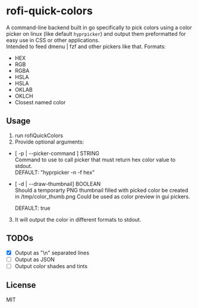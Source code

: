 # rofi-quick-colors

A command-line backend built in go specifically to pick colors using a color picker on linux (like default `hyprpicker`) and output them preformatted for easy use in CSS or other applications.  
Intended to feed dmenu | fzf and other pickers like that.
Formats:

- HEX
- RGB
- RGBA
- HSLA
- HSLA
- OKLAB
- OKLCH
- Closest named color

## Usage

1. run rofiQuickColors
2. Provide optional arguments:

- [ -p | --picker-command ] STRING  
  Command to use to call picker that must return hex color value to stdout.  
  DEFAULT: "hyprpicker -n -f hex"

- [ -d | --draw-thumbnail] BOOLEAN  
  Should a temporarty PNG thumbnail filled with picked color be created in /tmp/color_thumb.png
  Could be used as color preview in gui pickers.

  DEFAULT: true

3. It will output the color in different formats to stdout.

## TODOs

- [x] Output as "\n" separated lines
- [ ] Output as JSON
- [ ] Output color shades and tints

## License

MIT

